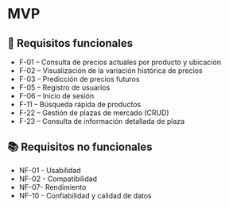 # MVP

## 🔮 Requisitos funcionales

* F-01 – Consulta de precios actuales por producto y ubicación
* F-02 – Visualización de la variación histórica de precios
* F-03 – Predicción de precios futuros
* F-05  – Registro de usuarios
* F-06 – Inicio de sesión
* F-11 – Búsqueda rápida de productos
* F-22 – Gestión de plazas de mercado (CRUD)
* F-23 – Consulta de información detallada de plaza

## 📚 Requisitos no funcionales 

* NF-01 - Usabilidad
* NF-02 - Compatibilidad
* NF-07- Rendimiento
* NF-10 - Confiabilidad y calidad de datos